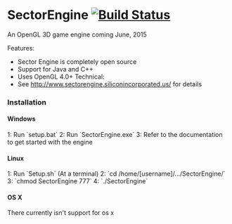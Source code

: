 # SectorEngine [![Build Status](https://magnum.travis-ci.com/siliconincorporated/SectorEngine.svg?token=gtsctyo6Xmch3stg71Ra&branch=Java)](https://magnum.travis-ci.com/siliconincorporated/SectorEngine)
An OpenGL 3D game engine coming June, 2015 <br />

Features:
- Sector Engine is completely open source
- Support for Java and C++
- Uses OpenGL 4.0+
Technical:
- See http://www.sectorengine.siliconincorporated.us/ for details

<h3>Installation</h3>
<h4>Windows</h4>
1: Run `setup.bat`
2: Run `SectorEngine.exe`
3: Refer to the documentation to get started with the engine
<h4>Linux</h4>
1: Run `Setup.sh`
(At a terminal)
2: `cd /home/[username]/.../SectorEngine/`
3: `chmod SectorEngine 777`
4: `./SectorEngine`
<h4>OS X</h4>
There currently isn't support for os x

